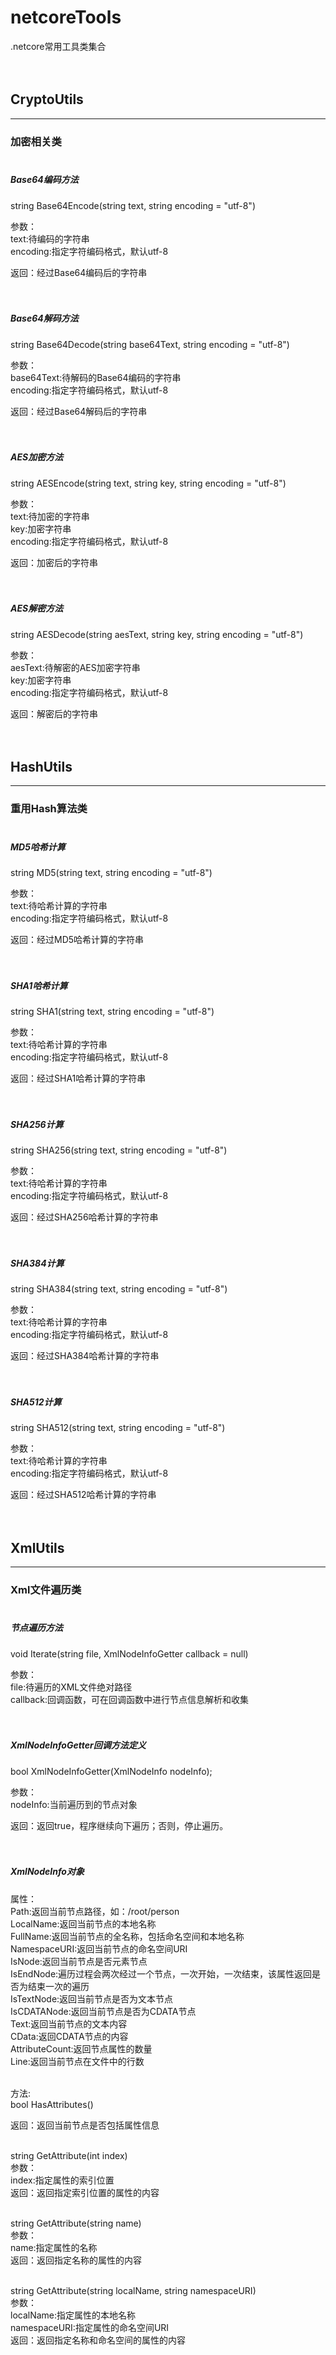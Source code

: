# netcoreTools
.netcore常用工具类集合<br/><br/><br/>

## CryptoUtils
---
### 加密相关类<br/><br/>


##### Base64编码方法<br/>
string Base64Encode(string text, string encoding = "utf-8")<br/>

参数： <br/>
text:待编码的字符串<br/>
encoding:指定字符编码格式，默认utf-8<br/>

返回：经过Base64编码后的字符串<br/><br/><br/>


##### Base64解码方法<br/>
string Base64Decode(string base64Text, string encoding = "utf-8")<br/>

参数：<br/>
base64Text:待解码的Base64编码的字符串<br/>
encoding:指定字符编码格式，默认utf-8<br/>

返回：经过Base64解码后的字符串<br/><br/><br/>


##### AES加密方法<br/>
string AESEncode(string text, string key, string encoding = "utf-8")<br/>

参数：<br/>
text:待加密的字符串<br/>
key:加密字符串<br/>
encoding:指定字符编码格式，默认utf-8<br/>

返回：加密后的字符串<br/><br/><br/>


##### AES解密方法<br/>
string AESDecode(string aesText, string key, string encoding = "utf-8")<br/>

参数：<br/>
aesText:待解密的AES加密字符串<br/>
key:加密字符串<br/>
encoding:指定字符编码格式，默认utf-8<br/>

返回：解密后的字符串<br/><br/><br/>


## HashUtils
---
### 重用Hash算法类<br/><br/>

##### MD5哈希计算<br/>
string MD5(string text, string encoding = "utf-8")<br/>

参数：<br/>
text:待哈希计算的字符串<br/>
encoding:指定字符编码格式，默认utf-8<br/>

返回：经过MD5哈希计算的字符串<br/><br/><br/>


##### SHA1哈希计算<br/>
string SHA1(string text, string encoding = "utf-8")<br/>

参数：<br/>
text:待哈希计算的字符串<br/>
encoding:指定字符编码格式，默认utf-8<br/>

返回：经过SHA1哈希计算的字符串<br/><br/><br/>


##### SHA256计算<br/>
string SHA256(string text, string encoding = "utf-8")<br/>

参数：<br/>
text:待哈希计算的字符串<br/>
encoding:指定字符编码格式，默认utf-8<br/>

返回：经过SHA256哈希计算的字符串<br/><br/><br/>


##### SHA384计算<br/>
string SHA384(string text, string encoding = "utf-8")<br/>

参数：<br/>
text:待哈希计算的字符串<br/>
encoding:指定字符编码格式，默认utf-8<br/>

返回：经过SHA384哈希计算的字符串<br/><br/><br/>


##### SHA512计算<br/>
string SHA512(string text, string encoding = "utf-8")<br/>

参数：<br/>
text:待哈希计算的字符串<br/>
encoding:指定字符编码格式，默认utf-8<br/>

返回：经过SHA512哈希计算的字符串<br/><br/><br/>


## XmlUtils
---
### Xml文件遍历类<br/><br/>

##### 节点遍历方法<br/>
void Iterate(string file, XmlNodeInfoGetter callback = null)<br/>

参数：<br/>
file:待遍历的XML文件绝对路径<br/>
callback:回调函数，可在回调函数中进行节点信息解析和收集<br/><br/><br/>


##### XmlNodeInfoGetter回调方法定义<br/>
bool XmlNodeInfoGetter(XmlNodeInfo nodeInfo);<br/>

参数：<br/>
nodeInfo:当前遍历到的节点对象<br/>

返回：返回true，程序继续向下遍历；否则，停止遍历。<br/><br/><br/>


##### XmlNodeInfo对象<br/>
属性：<br/>
Path:返回当前节点路径，如：/root/person<br/>
LocalName:返回当前节点的本地名称<br/>
FullName:返回当前节点的全名称，包括命名空间和本地名称<br/>
NamespaceURI:返回当前节点的命名空间URI<br/>
IsNode:返回当前节点是否元素节点<br/>
IsEndNode:遍历过程会两次经过一个节点，一次开始，一次结束，该属性返回是否为结束一次的遍历<br/>
IsTextNode:返回当前节点是否为文本节点<br/>
IsCDATANode:返回当前节点是否为CDATA节点<br/>
Text:返回当前节点的文本内容<br/>
CData:返回CDATA节点的内容<br/>
AttributeCount:返回节点属性的数量<br/>
Line:返回当前节点在文件中的行数<br/><br/>

方法:<br/>
bool HasAttributes()<br/>

返回：返回当前节点是否包括属性信息<br/><br/>


string GetAttribute(int index)<br/>
参数：<br/>
index:指定属性的索引位置<br/>
返回：返回指定索引位置的属性的内容<br/><br/>

string GetAttribute(string name)<br/>
参数：<br/>
name:指定属性的名称<br/>
返回：返回指定名称的属性的内容<br/><br/>

string GetAttribute(string localName, string namespaceURI)<br/>
参数：<br/>
localName:指定属性的本地名称<br/>
namespaceURI:指定属性的命名空间URI<br/>
返回：返回指定名称和命名空间的属性的内容<br/><br/>

